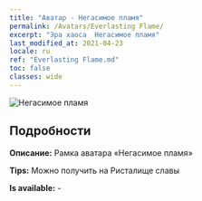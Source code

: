 ```yaml
---
title: "Аватар - Негасимое пламя"
permalink: /Avatars/Everlasting Flame/
excerpt: "Эра хаоса  Негасимое пламя"
last_modified_at: 2021-04-23
locale: ru
ref: "Everlasting Flame.md"
toc: false
classes: wide
---
```

 ![Негасимое пламя](/images/a/avatarFrame_77.png)

## Подробности

 **Описание:** Рамка аватара «Негасимое пламя» 

 **Tips:** Можно получить на Ристалище славы 

 **Is available:**  - 

